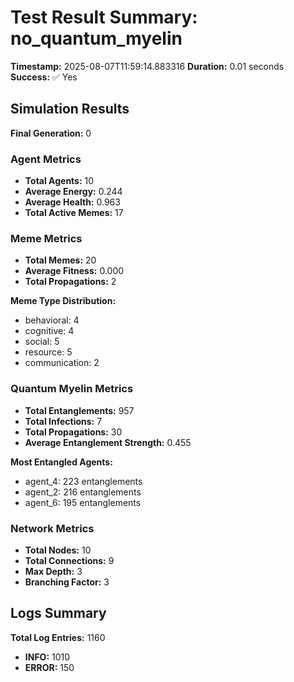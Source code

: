 # Test Result Summary: no_quantum_myelin

**Timestamp:** 2025-08-07T11:59:14.883316
**Duration:** 0.01 seconds
**Success:** ✅ Yes

## Simulation Results

**Final Generation:** 0

### Agent Metrics
- **Total Agents:** 10
- **Average Energy:** 0.244
- **Average Health:** 0.963
- **Total Active Memes:** 17

### Meme Metrics
- **Total Memes:** 20
- **Average Fitness:** 0.000
- **Total Propagations:** 2

**Meme Type Distribution:**
- behavioral: 4
- cognitive: 4
- social: 5
- resource: 5
- communication: 2

### Quantum Myelin Metrics
- **Total Entanglements:** 957
- **Total Infections:** 7
- **Total Propagations:** 30
- **Average Entanglement Strength:** 0.455

**Most Entangled Agents:**
- agent_4: 223 entanglements
- agent_2: 216 entanglements
- agent_6: 195 entanglements

### Network Metrics
- **Total Nodes:** 10
- **Total Connections:** 9
- **Max Depth:** 3
- **Branching Factor:** 3

## Logs Summary
**Total Log Entries:** 1160
- **INFO:** 1010
- **ERROR:** 150
